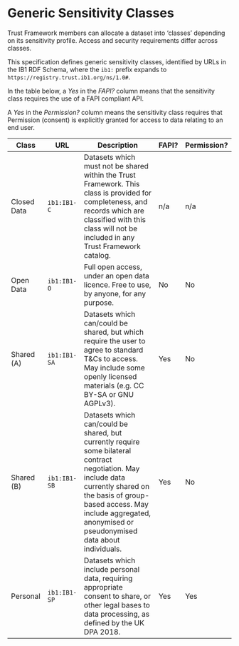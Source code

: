 # Generic Sensitivity Classes

Trust Framework members can allocate a dataset into ‘classes’ depending on its sensitivity profile. Access and security requirements differ across classes.

This specification defines generic sensitivity classes, identified by URLs in the IB1 RDF Schema, where the `ib1:` prefix expands to `https://registry.trust.ib1.org/ns/1.0#`.

In the table below, a _Yes_ in the _FAPI?_ column means that the sensitivity class requires the use of a FAPI compliant API.

A _Yes_ in the _Permission?_ column means the sensitivity class requires that Permission (consent) is explicitly granted for access to data relating to an end user.

| Class | URL | Description | FAPI? | Permission? |
| ----- | --- | ----------- | ----- | ----------- |
| Closed Data | `ib1:IB1-C` | Datasets which must not be shared within the Trust Framework. This class is provided for completeness, and records which are classified with this class will not be included in any Trust Framework catalog. | n/a | n/a|
| Open Data | `ib1:IB1-O` | Full open access, under an open data licence. Free to use, by anyone, for any purpose. | No | No |
| Shared (A) | `ib1:IB1-SA` | Datasets which can/could be shared, but which require the user to agree to standard T&Cs to access. May include some openly licensed materials (e.g. CC BY-SA or GNU AGPLv3). | Yes | No |
| Shared (B) | `ib1:IB1-SB` | Datasets which can/could be shared, but currently require some bilateral contract negotiation. May include data currently shared on the basis of group-based access. May include aggregated, anonymised or pseudonymised data about individuals. | Yes | No |
| Personal | `ib1:IB1-SP` | Datasets which include personal data, requiring appropriate consent to share, or other legal bases to data processing, as defined by the UK DPA 2018. | Yes | Yes |
